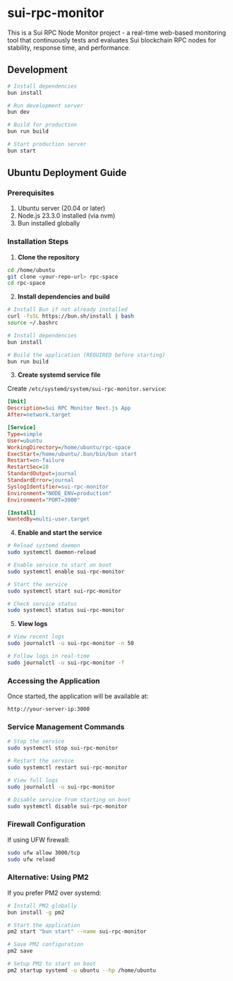 # sui-rpc-monitor

This is a Sui RPC Node Monitor project - a real-time web-based monitoring tool that continuously tests and evaluates Sui blockchain RPC nodes for stability, response time, and performance.

## Development

```bash
# Install dependencies
bun install

# Run development server
bun dev

# Build for production
bun run build

# Start production server
bun start
```

## Ubuntu Deployment Guide

### Prerequisites

1. Ubuntu server (20.04 or later)
2. Node.js 23.3.0 installed (via nvm)
3. Bun installed globally

### Installation Steps

1. **Clone the repository**
```bash
cd /home/ubuntu
git clone <your-repo-url> rpc-space
cd rpc-space
```

2. **Install dependencies and build**
```bash
# Install Bun if not already installed
curl -fsSL https://bun.sh/install | bash
source ~/.bashrc

# Install dependencies
bun install

# Build the application (REQUIRED before starting)
bun run build
```

3. **Create systemd service file**

Create `/etc/systemd/system/sui-rpc-monitor.service`:

```ini
[Unit]
Description=Sui RPC Monitor Next.js App
After=network.target

[Service]
Type=simple
User=ubuntu
WorkingDirectory=/home/ubuntu/rpc-space
ExecStart=/home/ubuntu/.bun/bin/bun start
Restart=on-failure
RestartSec=10
StandardOutput=journal
StandardError=journal
SyslogIdentifier=sui-rpc-monitor
Environment="NODE_ENV=production"
Environment="PORT=3000"

[Install]
WantedBy=multi-user.target
```

4. **Enable and start the service**
```bash
# Reload systemd daemon
sudo systemctl daemon-reload

# Enable service to start on boot
sudo systemctl enable sui-rpc-monitor

# Start the service
sudo systemctl start sui-rpc-monitor

# Check service status
sudo systemctl status sui-rpc-monitor
```

5. **View logs**
```bash
# View recent logs
sudo journalctl -u sui-rpc-monitor -n 50

# Follow logs in real-time
sudo journalctl -u sui-rpc-monitor -f
```

### Accessing the Application

Once started, the application will be available at:
```
http://your-server-ip:3000
```

### Service Management Commands

```bash
# Stop the service
sudo systemctl stop sui-rpc-monitor

# Restart the service
sudo systemctl restart sui-rpc-monitor

# View full logs
sudo journalctl -u sui-rpc-monitor

# Disable service from starting on boot
sudo systemctl disable sui-rpc-monitor
```

### Firewall Configuration

If using UFW firewall:
```bash
sudo ufw allow 3000/tcp
sudo ufw reload
```

### Alternative: Using PM2

If you prefer PM2 over systemd:

```bash
# Install PM2 globally
bun install -g pm2

# Start the application
pm2 start "bun start" --name sui-rpc-monitor

# Save PM2 configuration
pm2 save

# Setup PM2 to start on boot
pm2 startup systemd -u ubuntu --hp /home/ubuntu
```
